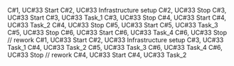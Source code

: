 C#1, UC#33 Start 
C#2, UC#33 Infrastructure setup
C#2, UC#33 Stop
C#3, UC#33 Start
C#3, UC#33 Task_1
C#3, UC#33 Stop
C#4, UC#33 Start
C#4, UC#33 Task_2
C#4, UC#33 Stop
C#5, UC#33 Start
C#5, UC#33 Task_3
C#5, UC#33 Stop
C#6, UC#33 Start
C#6, UC#33 Task_4
C#6, UC#33 Stop
// rework
C#1, UC#33 Start
C#2, UC#33 Infrastructure setup
C#3, UC#33 Task_1
C#4, UC#33 Task_2
C#5, UC#33 Task_3
C#6, UC#33 Task_4
C#6, UC#33 Stop
// rework
C#4, UC#33 Start
C#4, UC#33 Task_2
